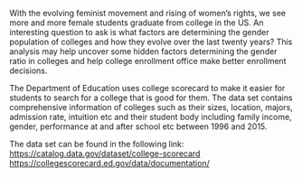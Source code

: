 With the evolving feminist movement and rising of women’s rights, we see more and more female students graduate from college in the US. An interesting question to ask is what factors are determining the gender population of colleges and how they evolve over the last twenty years? This analysis may help uncover some hidden factors determining the gender ratio in colleges and help college enrollment office make better enrollment decisions.

The Department of Education uses college scorecard to make it easier for students to search for a college that is good for them. The data set contains comprehensive information of colleges such as their sizes, location, majors, admission rate, intuition etc and their student body including family income, gender, performance at and after school etc between 1996 and 2015. 

The data set can be found in the following link: 
https://catalog.data.gov/dataset/college-scorecard
https://collegescorecard.ed.gov/data/documentation/
